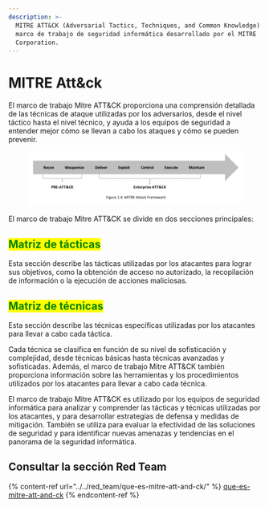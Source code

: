 ```yaml
---
description: >-
  MITRE ATT&CK (Adversarial Tactics, Techniques, and Common Knowledge) es un
  marco de trabajo de seguridad informática desarrollado por el MITRE
  Corporation.
---
```


# MITRE Att\&ck

El marco de trabajo Mitre ATT\&CK proporciona una comprensión detallada de las técnicas de ataque utilizadas por los adversarios, desde el nivel táctico hasta el nivel técnico, y ayuda a los equipos de seguridad a entender mejor cómo se llevan a cabo los ataques y cómo se pueden prevenir.

<figure><img src="../../.gitbook/assets/image (3).png" alt=""><figcaption></figcaption></figure>

El marco de trabajo Mitre ATT\&CK se divide en dos secciones principales:

## <mark style="color:green;">Matriz de tácticas</mark>

Esta sección describe las tácticas utilizadas por los atacantes para lograr sus objetivos, como la obtención de acceso no autorizado, la recopilación de información o la ejecución de acciones maliciosas.

## <mark style="color:green;">Matriz de técnicas</mark>

Esta sección describe las técnicas específicas utilizadas por los atacantes para llevar a cabo cada táctica.

Cada técnica se clasifica en función de su nivel de sofisticación y complejidad, desde técnicas básicas hasta técnicas avanzadas y sofisticadas. Además, el marco de trabajo Mitre ATT\&CK también proporciona información sobre las herramientas y los procedimientos utilizados por los atacantes para llevar a cabo cada técnica.

El marco de trabajo Mitre ATT\&CK es utilizado por los equipos de seguridad informática para analizar y comprender las tácticas y técnicas utilizadas por los atacantes, y para desarrollar estrategias de defensa y medidas de mitigación. También se utiliza para evaluar la efectividad de las soluciones de seguridad y para identificar nuevas amenazas y tendencias en el panorama de la seguridad informática.

## Consultar la sección Red Team

{% content-ref url="../../red_team/que-es-mitre-att-and-ck/" %}
[que-es-mitre-att-and-ck](../../red\_team/que-es-mitre-att-and-ck/)
{% endcontent-ref %}
